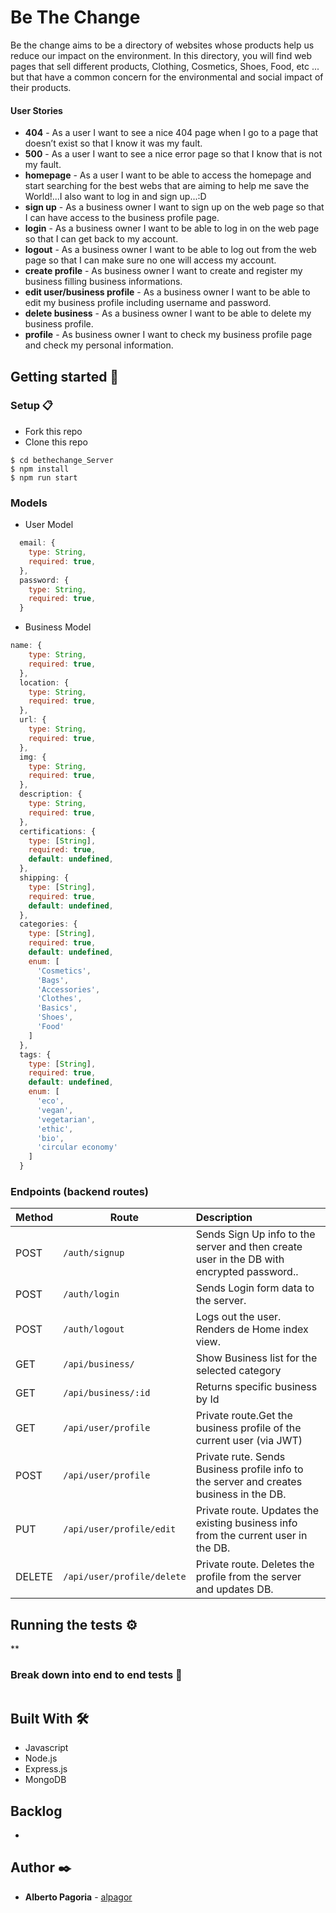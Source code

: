 # Be The Change

Be the change aims to be a directory of websites whose products help us reduce our impact on the environment.
In this directory, you will find web pages that sell different products, Clothing, Cosmetics, Shoes, Food, etc ... but that have a common concern for the environmental and social impact of their products. 

#### User  Stories 

- **404** - As a user I want to see a nice 404 page when I go to a page that doesn’t exist so that I know it was my fault.
- **500** - As a user I want to see a nice error page so that I know that is not my fault.
- **homepage** - As a user I want to be able to access the homepage and start searching for the best webs that are aiming to help me save the World!...I also want to log in and sign up...:D
- **sign up** - As a business owner I want to sign up on the web page so that I can have access to the business profile page.
- **login** - As a business owner I want to be able to log in on the web page so that I can get back to my account.
- **logout** - As a business owner I want to be able to log out from the web page so that I can make sure no one will access my account.
- **create profile** - As business owner I want to create and register my business filling business informations.
- **edit user/business profile** - As a business owner I want to be able to edit my business profile including username and password.
- **delete business** - As a business owner I want to be able to delete my business profile.
- **profile** - As business owner I want to check my business profile page and check my personal information.

## Getting started 🚀

### Setup  📋

- Fork this repo
- Clone this repo

```
$ cd bethechange_Server
$ npm install
$ npm run start
```

### Models

- User Model

```javascript
  email: {
    type: String,
    required: true,
  },
  password: {
    type: String,
    required: true,
  }
```



- Business Model

```javascript
name: {
    type: String,
    required: true,
  },
  location: {
    type: String,
    required: true,
  },
  url: {
    type: String,
    required: true,
  },
  img: {
    type: String,
    required: true,
  },
  description: {
    type: String,
    required: true,
  },
  certifications: {
    type: [String],
    required: true,
    default: undefined,
  },
  shipping: {
    type: [String],
    required: true,
    default: undefined,
  },
  categories: {
    type: [String],
    required: true,
    default: undefined,
    enum: [
      'Cosmetics',
      'Bags',
      'Accessories',
      'Clothes',
      'Basics',
      'Shoes',
      'Food'
    ]
  },  
  tags: {
    type: [String],
    required: true,
    default: undefined,
    enum: [
      'eco',
      'vegan',
      'vegetarian',
      'ethic',
      'bio',
      'circular economy'
    ]
  }
```

### Endpoints (backend routes)

| Method | Route                      | Description                                                  |
| ------ | -------------------------- | :----------------------------------------------------------- |
| POST   | `/auth/signup`             | Sends Sign Up info to the server and then create user in the DB with encrypted password.. |
| POST   | `/auth/login`              | Sends Login form data to the server.                         |
| POST   | `/auth/logout`             | Logs out the user. Renders de Home index view.               |
| GET    | `/api/business/`           | Show Business list for the selected category                 |
| GET    | `/api/business/:id`        | Returns specific business by Id                              |
| GET    | `/api/user/profile`        | Private route.Get the business profile of the current user (via JWT) |
| POST   | `/api/user/profile`        | Private rute. Sends Business profile info to the server and creates business in the DB. |
| PUT    | `/api/user/profile/edit`   | Private route. Updates the existing business info from the current user in the DB. |
| DELETE | `/api/user/profile/delete` | Private route. Deletes the profile from the server and updates DB. |

## Running the tests ⚙️

**

### Break down into end to end tests 🔩

```

```

## Built With 🛠️

- Javascript
- Node.js
- Express.js
- MongoDB

## Backlog 

- 

## Author ✒️

- **Alberto Pagoria** - [alpagor](https://github.com/alpagor)